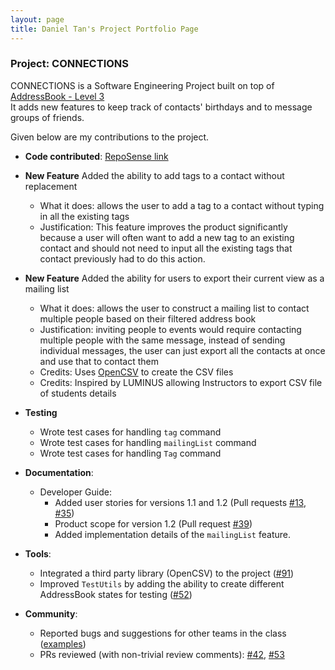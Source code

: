 ```yaml
---
layout: page
title: Daniel Tan's Project Portfolio Page
---
```


### Project: CONNECTIONS

CONNECTIONS is a Software Engineering Project built on top of [AddressBook - Level 3](https://se-education.org/addressbook-level3/)  
It adds new features to keep track of contacts' birthdays and to message groups of friends.


Given below are my contributions to the project.

* **Code contributed**: [RepoSense link](https://nus-cs2103-ay2122s1.github.io/tp-dashboard/?search=&sort=groupTitle&sortWithin=title&timeframe=commit&mergegroup=&groupSelect=groupByRepos&breakdown=true&checkedFileTypes=docs~functional-code~test-code~other&since=2021-09-17&tabOpen=true&tabType=authorship&zFR=false&tabAuthor=cookiedan42&tabRepo=AY2122S1-CS2103-F09-4%2Ftp%5Bmaster%5D&authorshipIsMergeGroup=false&authorshipFileTypes=docs~functional-code~test-code&authorshipIsBinaryFileTypeChecked=false)

* **New Feature** Added the ability to add tags to a contact without replacement
  * What it does: allows the user to add a tag to a contact without typing in all the existing tags
  * Justification: This feature improves the product significantly because a user will often want to add a new tag to an existing contact and should not need to input all the existing tags that contact previously had to do this action.

* **New Feature** Added the ability for users to export their current view as a mailing list
  * What it does: allows the user to construct a mailing list to contact multiple people based on their filtered address book
  * Justification: inviting people to events would require contacting multiple people with the same message, instead of sending individual messages, the user can just export all the contacts at once and use that to contact them
  * Credits: Uses [OpenCSV](http://opencsv.sourceforge.net/) to create the CSV files
  * Credits: Inspired by LUMINUS allowing Instructors to export CSV file of students details
  
* **Testing**
  * Wrote test cases for handling `tag` command
  * Wrote test cases for handling `mailingList` command
  * Wrote test cases for handling `Tag` command

* **Documentation**:
  * Developer Guide:
    * Added user stories for versions 1.1 and 1.2 (Pull requests [\#13](), [\#35]())
    * Product scope for version 1.2 (Pull request [#39]())
    * Added implementation details of the `mailingList` feature.

* **Tools**:
  * Integrated a third party library (OpenCSV) to the project ([\#91]())
  * Improved `TestUtils` by adding the ability to create different AddressBook states for testing ([\#52]())
  
* **Community**:
  * Reported bugs and suggestions for other teams in the class ([examples](https://github.com/cookiedan42/ped/issues))
  * PRs reviewed (with non-trivial review comments): [\#42](), [\#53]()